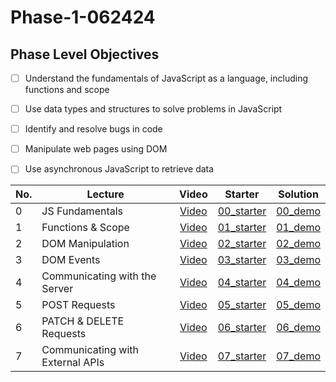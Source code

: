 # Phase-1-062424
## Phase Level Objectives
- [ ] Understand the fundamentals of JavaScript as a language, including functions and scope
- [ ] Use data types and structures to solve problems in JavaScript
- [ ] Identify and resolve bugs in code
- [ ] Manipulate web pages using DOM
- [ ] Use asynchronous JavaScript to retrieve data


|No. | Lecture                          | Video 	| Starter 	| Solution 	|
|----|------------------------------	|:-----:	|--------	|---------	|
|0 | JS Fundamentals                    | [Video]() | [00_starter](https://github.com/rachelAtFlatiron/Phase-1-062424/tree/00_starter) | [00_demo](https://github.com/rachelAtFlatiron/Phase-1-062424/tree/00_demo) |
|1 | Functions & Scope                	| [Video]() | [01_starter](https://github.com/rachelAtFlatiron/Phase-1-062424/tree/01_starter) | [01_demo](https://github.com/rachelAtFlatiron/Phase-1-062424/tree/01_demo) |
|2 | DOM Manipulation                 	| [Video]() | [02_starter](https://github.com/rachelAtFlatiron/Phase-1-062424/tree/02_starter) | [02_demo](https://github.com/rachelAtFlatiron/Phase-1-062424/tree/02_demo)  |
|3 | DOM Events                       	| [Video]() | [03_starter](https://github.com/rachelAtFlatiron/Phase-1-062424/tree/03_starter) | [03_demo](https://github.com/rachelAtFlatiron/Phase-1-062424/tree/03_demo)  |
|4 | Communicating with the Server    	| [Video]() | [04_starter](https://github.com/rachelAtFlatiron/Phase-1-062424/tree/04_starter) | [04_demo](https://github.com/rachelAtFlatiron/Phase-1-062424/tree/04_demo) |
|5 | POST Requests                    	| [Video](https://github.com/rachelAtFlatiron/Phase-1-062424/tree/05_starter) | [05_starter]() | [05_demo](https://github.com/rachelAtFlatiron/Phase-1-062424/tree/05_demo) |
|6 | PATCH & DELETE Requests          	| [Video](https://github.com/rachelAtFlatiron/Phase-1-062424/tree/06_starter) | [06_starter]() | [06_demo](https://github.com/rachelAtFlatiron/Phase-1-062424/tree/06_demo) |
|7 | Communicating with External APIs 	| [Video](https://github.com/rachelAtFlatiron/Phase-1-062424/tree/07_starter) | [07_starter]() | [07_demo](https://github.com/rachelAtFlatiron/Phase-1-062424/tree/07_demo) |